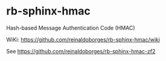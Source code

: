 # rb-sphinx-hmac
Hash-based Message Authentication Code (HMAC)

WiKi: https://github.com/reinaldoborges/rb-sphinx-hmac/wiki

See https://github.com/reinaldoborges/rb-sphinx-hmac-zf2
